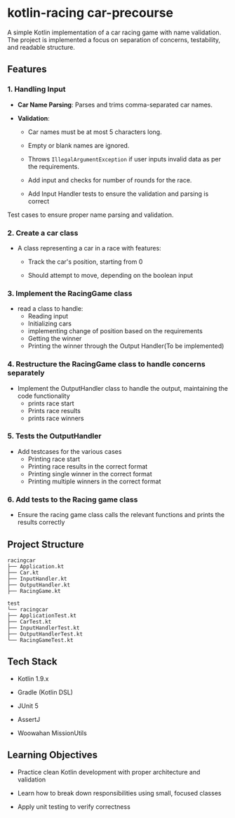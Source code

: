 # kotlin-racing car-precourse

A simple Kotlin implementation of a car racing game with name validation. The project is implemented a focus on separation of concerns, testability, and readable structure.

## Features

### 1. Handling Input

* **Car Name Parsing**: Parses and trims comma-separated car names.

* **Validation**:

    * Car names must be at most 5 characters long.

    * Empty or blank names are ignored.

    * Throws `IllegalArgumentException` if user inputs invalid data as per the requirements.
    * Add input and checks for number of rounds for the race.
    * Add Input Handler tests to ensure the validation and parsing is correct

Test cases to ensure proper name parsing and validation.

### 2. Create a car class

* A class representing a car in a race with features:

    * Track the car's position, starting from 0

    * Should attempt to move, depending on the boolean input

### 3. Implement the RacingGame class

* read a class to handle:
    * Reading input
    * Initializing cars
    * implementing change of position based on the requirements
    * Getting the winner
    * Printing the winner through the Output Handler(To be implemented)

### 4. Restructure the RacingGame class to handle concerns separately

* Implement the OutputHandler class to handle the output, maintaining the code functionality
    * prints race start
    * Prints race results
    * prints race winners

### 5. Tests the OutputHandler

* Add testcases for the various cases
    * Printing race start
    * Printing race results in the correct format
    * Printing single winner in the correct format
    * Printing multiple winners in the correct format

### 6. Add tests to the Racing game class

* Ensure the racing game class calls the relevant functions and prints the results correctly

## Project Structure

```
racingcar
├── Application.kt
├── Car.kt
├── InputHandler.kt
├── OutputHandler.kt
├── RacingGame.kt

test
└── racingcar
├── ApplicationTest.kt
├── CarTest.kt
├── InputHandlerTest.kt
├── OutputHandlerTest.kt
└── RacingGameTest.kt
```

## Tech Stack

* Kotlin 1.9.x

* Gradle (Kotlin DSL)

* JUnit 5

* AssertJ

* Woowahan MissionUtils

## Learning Objectives

* Practice clean Kotlin development with proper architecture and validation

* Learn how to break down responsibilities using small, focused classes

* Apply unit testing to verify correctness







